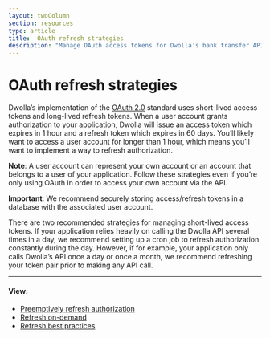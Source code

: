 ```yaml
---
layout: twoColumn
section: resources
type: article
title:  OAuth refresh strategies
description: "Manage OAuth access tokens for Dwolla's bank transfer API."
---
```


# OAuth refresh strategies

Dwolla’s implementation of the <a href="https://tools.ietf.org/html/rfc6749" target="_blank">OAuth 2.0</a> standard uses short-lived access tokens and long-lived refresh tokens. When a user account grants authorization to your application, Dwolla will issue an access token which expires in 1 hour and a refresh token which expires in 60 days. You’ll likely want to access a user account for longer than 1 hour, which means you’ll want to implement a way to refresh authorization. 

**Note**: A user account can represent your own account or an account that belongs to a user of your application. Follow these strategies even if you’re only using OAuth in order to access  your own account via the API.

**Important**: We recommend securely storing access/refresh tokens in a database with the associated user account. 

There are two recommended strategies for managing short-lived access tokens. If your application relies heavily on calling the Dwolla API several times in a day, we recommend setting up a cron job to refresh authorization constantly during the day. However, if for example, your application only calls Dwolla’s API once a day or once a month, we recommend refreshing your token pair prior to making any API call.

* * *

#### View:

*   [Preemptively refresh authorization](/resources/oauth-refresh-strategies/preemptively-refresh.html)
*   [Refresh on-demand](/resources/oauth-refresh-strategies/refresh-on-demand.html)
*   [Refresh best practices](/resources/oauth-refresh-strategies/refresh-best-practices.html)